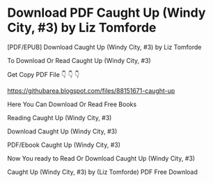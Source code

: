 # Download PDF Caught Up (Windy City, #3) by Liz Tomforde
[PDF/EPUB] Download Caught Up (Windy City, #3) by Liz Tomforde

To Download Or Read Caught Up (Windy City, #3)

Get Copy PDF File 👇 👇 👇

https://githubarea.blogspot.com/files/88151671-caught-up

Here You Can Download Or Read Free Books

Reading Caught Up (Windy City, #3)

Download Caught Up (Windy City, #3)

PDF/Ebook Caught Up (Windy City, #3)

Now You ready to Read Or Download Caught Up (Windy City, #3)

Caught Up (Windy City, #3) by (Liz Tomforde) PDF Free Download
